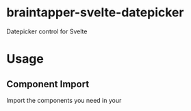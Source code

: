 # braintapper-svelte-datepicker

Datepicker control for Svelte


# Usage

## Component Import

Import the components you need in your <script> tag:

```
  import Datepicker from "braintapper-svelte-datepicker";
```

## Example Markup

```
  <DatePicker/>
```

[Svelte REPL](https://svelte.dev/repl/e80f170c6ebc46d38f2916573e6688dd?version=3.31.0)
   

---

License: MIT